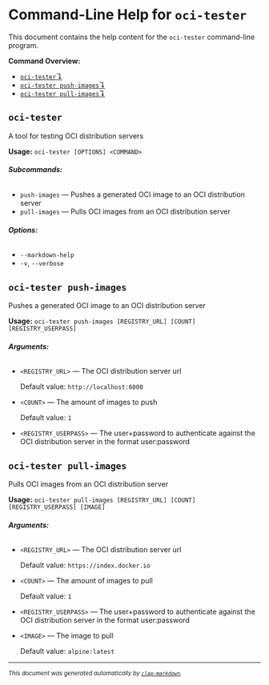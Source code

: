# Command-Line Help for `oci-tester`

This document contains the help content for the `oci-tester` command-line program.

**Command Overview:**

* [`oci-tester`↴](#oci-tester)
* [`oci-tester push-images`↴](#oci-tester-push-images)
* [`oci-tester pull-images`↴](#oci-tester-pull-images)

## `oci-tester`

A tool for testing OCI distribution servers

**Usage:** `oci-tester [OPTIONS] <COMMAND>`

###### **Subcommands:**

* `push-images` — Pushes a generated OCI image to an OCI distribution server
* `pull-images` — Pulls OCI images from an OCI distribution server

###### **Options:**

* `--markdown-help`
* `-v`, `--verbose`



## `oci-tester push-images`

Pushes a generated OCI image to an OCI distribution server

**Usage:** `oci-tester push-images [REGISTRY_URL] [COUNT] [REGISTRY_USERPASS]`

###### **Arguments:**

* `<REGISTRY_URL>` — The OCI distribution server url

  Default value: `http://localhost:6000`
* `<COUNT>` — The amount of images to push

  Default value: `1`
* `<REGISTRY_USERPASS>` — The user+password to authenticate against the OCI distribution server in the format user:password



## `oci-tester pull-images`

Pulls OCI images from an OCI distribution server

**Usage:** `oci-tester pull-images [REGISTRY_URL] [COUNT] [REGISTRY_USERPASS] [IMAGE]`

###### **Arguments:**

* `<REGISTRY_URL>` — The OCI distribution server url

  Default value: `https://index.docker.io`
* `<COUNT>` — The amount of images to pull

  Default value: `1`
* `<REGISTRY_USERPASS>` — The user+password to authenticate against the OCI distribution server in the format user:password
* `<IMAGE>` — The image to pull

  Default value: `alpine:latest`



<hr/>

<small><i>
    This document was generated automatically by
    <a href="https://crates.io/crates/clap-markdown"><code>clap-markdown</code></a>.
</i></small>

